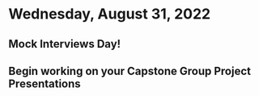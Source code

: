 # Wednesday, August 31, 2022

## Mock Interviews Day!

## Begin working on your Capstone Group Project Presentations


